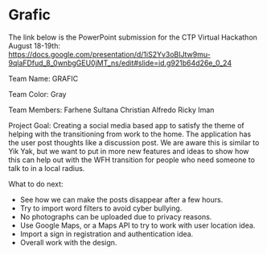 # Grafic

The link below is the PowerPoint submission for the CTP Virtual Hackathon August 18-19th:
https://docs.google.com/presentation/d/1iS2Yv3oBIJtw9mu-9qlaFDfud_8_0wnbgGEU0jMT_ns/edit#slide=id.g921b64d26e_0_24

Team Name: GRAFIC

Team Color: Gray

Team Members:
Farhene Sultana
Christian
Alfredo
Ricky
Iman

Project Goal:
  Creating a social media based app to satisfy the theme of helping with the transitioning from work to the home.
  The application has the user post thoughts like a discussion post. 
  We are aware this is similar to Yik Yak, but we want to put in more new features and ideas to show how this can help
  out with the WFH transition for people who need someone to talk to in a local radius.
 
 
What to do next:

  - See how we can make the posts disappear after a few hours.
  - Try to import word filters to avoid cyber bullying.
  - No photographs can be uploaded due to privacy reasons.
  - Use Google Maps, or a Maps API to try to work with user location idea.
  - Import a sign in registration and authentication idea.
  - Overall work with the design.
